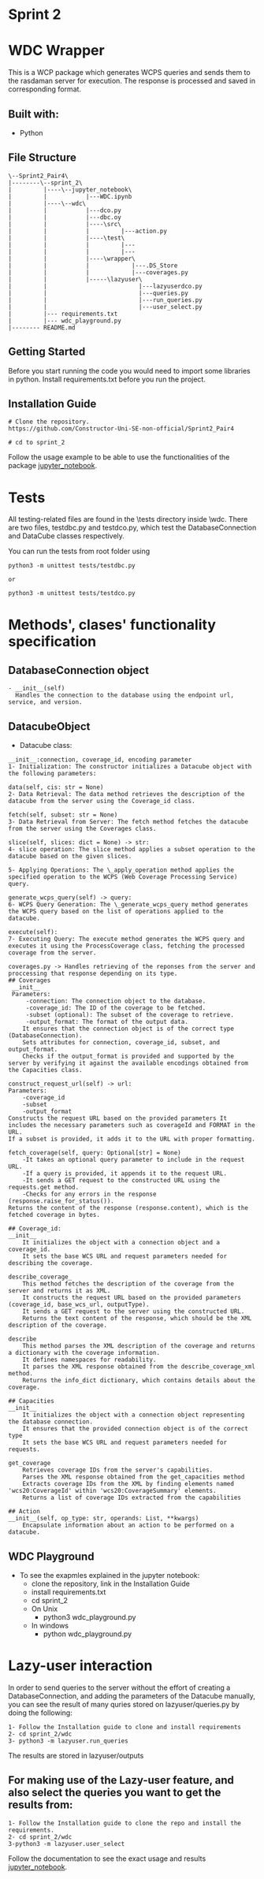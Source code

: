# Sprint 2

# WDC Wrapper

This is a WCP package which generates WCPS queries and sends them to the rasdaman server for execution.
The response is processed and saved in corresponding format.

## Built with:

- Python

## File Structure

```
\--Sprint2_Pair4\
|--------\--sprint_2\
|         |----\--jupyter_notebook\
|         |           |---WDC.ipynb
|         |----\--wdc\
|         |           |---dco.py
|         |           |---dbc.oy
|         |           |----\src\
|         |           |         |---action.py
|         |           |----\test\
|         |           |         |---
|         |           |         |---
|         |           |----\wrapper\
|         |           |            |---.DS_Store
|         |           |            |---coverages.py
|         |           |-----\lazyuser\
|         |                          |---lazyuserdco.py
|         |                          |---queries.py
|         |                          |---run_queries.py
|         |                          |---user_select.py
|         |--- requirements.txt
|         |--- wdc_playground.py
|-------- README.md
```

## Getting Started

Before you start running the code you would need to import some libraries in python. Install requirements.txt before you run the project.

## Installation Guide

    # Clone the repository.
    https://github.com/Constructor-Uni-SE-non-official/Sprint2_Pair4

    # cd to sprint_2

Follow the usage example to be able to use the functionalities of the package [jupyter_notebook][1].

[1]: https://github.com/Constructor-Uni-SE-non-official/Sprint2_Pair4/blob/main/sprint_2/jupyter_notebook/WDC.ipynb "jupyter_notebook"

# Tests

All testing-related files are found in the \tests directory inside \wdc. There are two files, testdbc.py and testdco.py, which test the DatabaseConnection and DataCube classes respectively.

You can run the tests from root folder using 

```
python3 -m unittest tests/testdbc.py

or

python3 -m unittest tests/testdco.py
```

# Methods', clases' functionality specification

## DatabaseConnection object

```
- __init__(self)
  Handles the connection to the database using the endpoint url, service, and version.
```

## DatacubeObject

- Datacube class:

```
__init__:connection, coverage_id, encoding parameter
1- Initialization: The constructor initializes a Datacube object with the following parameters:

data(self, cis: str = None)
2- Data Retrieval: The data method retrieves the description of the datacube from the server using the Coverage_id class.

fetch(self, subset: str = None)
3- Data Retrieval from Server: The fetch method fetches the datacube from the server using the Coverages class.

slice(self, slices: dict = None) -> str:
4- slice operation: The slice method applies a subset operation to the datacube based on the given slices.

5- Applying Operations: The \_apply_operation method applies the specified operation to the WCPS (Web Coverage Processing Service) query.

generate_wcps_query(self) -> query:
6- WCPS Query Generation: The \_generate_wcps_query method generates the WCPS query based on the list of operations applied to the datacube.

execute(self):
7- Executing Query: The execute method generates the WCPS query and executes it using the ProcessCoverage class, fetching the processed coverage from the server.
```

```
coverages.py -> Handles retrieving of the reponses from the server and proccessing that response depending on its type.
## Coverages
 __init__
 Parameters:
     -connection: The connection object to the database.
     -coverage_id: The ID of the coverage to be fetched.
     -subset (optional): The subset of the coverage to retrieve.
     -output_format: The format of the output data.
    It ensures that the connection object is of the correct type (DatabaseConnection).
    Sets attributes for connection, coverage_id, subset, and output_format.
    Checks if the output_format is provided and supported by the server by verifying it against the available encodings obtained from the Capacities class.

construct_request_url(self) -> url:
Parameters:
    -coverage_id
    -subset
    -output_format
Constructs the request URL based on the provided parameters It includes the necessary parameters such as coverageId and FORMAT in the URL.
If a subset is provided, it adds it to the URL with proper formatting.

fetch_coverage(self, query: Optional[str] = None)
    -It takes an optional query parameter to include in the request URL.
    -If a query is provided, it appends it to the request URL.
    -It sends a GET request to the constructed URL using the requests.get method.
    -Checks for any errors in the response (response.raise_for_status()).
Returns the content of the response (response.content), which is the fetched coverage in bytes.

## Coverage_id:
__init__
    It initializes the object with a connection object and a coverage_id.
    It sets the base WCS URL and request parameters needed for describing the coverage.

describe_coverage_
    This method fetches the description of the coverage from the server and returns it as XML.
    It constructs the request URL based on the provided parameters (coverage_id, base_wcs_url, outputType).
    It sends a GET request to the server using the constructed URL.
    Returns the text content of the response, which should be the XML description of the coverage.

describe
    This method parses the XML description of the coverage and returns a dictionary with the coverage information.
    It defines namespaces for readability.
    It parses the XML response obtained from the describe_coverage_xml method.
    Returns the info_dict dictionary, which contains details about the coverage.

## Capacities
__init__
    It initializes the object with a connection object representing the database connection.
    It ensures that the provided connection object is of the correct type
    It sets the base WCS URL and request parameters needed for requests.

get_coverage
    Retrieves coverage IDs from the server's capabilities.
    Parses the XML response obtained from the get_capacities method
    Extracts coverage IDs from the XML by finding elements named 'wcs20:CoverageId' within 'wcs20:CoverageSummary' elements.
    Returns a list of coverage IDs extracted from the capabilities

## Action
__init__(self, op_type: str, operands: List, **kwargs)
    Encapsulate information about an action to be performed on a datacube.
```

## WDC Playground

- To see the exapmles explained in the jupyter notebook:
  - clone the repository, link in the Installation Guide
  - install requirements.txt
  - cd sprint_2
  - On Unix
    - python3 wdc_playground.py
  - In windows
    - python wdc_playground.py

# Lazy-user interaction

In order to send queries to the server without the effort of creating a DatabaseConnection, and adding the parameters of the Datacube manually,
you can see the result of many quries stored on lazyuser/queries.py by doing the following:

    1- Follow the Installation guide to clone and install requirements
    2- cd sprint_2/wdc
    3- python3 -m lazyuser.run_queries

The results are stored in lazyuser/outputs

## For making use of the Lazy-user feature, and also select the queries you want to get the results from:

    1- Follow the Installation guide to clone the repo and install the requirements.
    2- cd sprint_2/wdc
    3-python3 -m lazyuser.user_select

Follow the documentation to see the exact usage and results [jupyter_notebook][1].

[1]: https://github.com/Constructor-Uni-SE-non-official/Sprint2_Pair4/blob/main/sprint_2/jupyter_notebook/WDC.ipynb "jupyter_notebook"